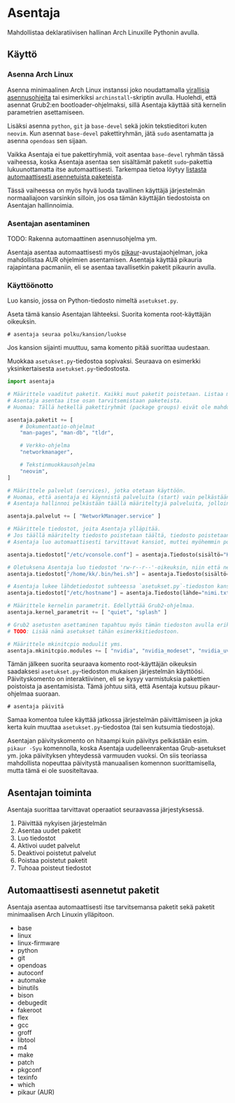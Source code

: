 # Asentaja

Mahdollistaa deklaratiivisen hallinan Arch Linuxille Pythonin avulla.

## Käyttö

### Asenna Arch Linux

Asenna minimaalinen Arch Linux instanssi joko noudattamalla [virallisia asennusohjeita](https://wiki.archlinux.org/title/Installation_guide) tai esimerkiksi `archinstall`-skriptin avulla.
Huolehdi, että asennat Grub2:en bootloader-ohjelmaksi, sillä Asentaja käyttää sitä kernelin parametrien asettamiseen.

Lisäksi asenna `python`, `git` ja `base-devel` sekä jokin tekstieditori kuten `neovim`. Kun asennat `base-devel` pakettiryhmän, jätä `sudo` asentamatta ja asenna `opendoas` sen sijaan.

Vaikka Asentaja ei tue pakettiryhmiä, voit asentaa `base-devel` ryhmän tässä vaiheessa, koska Asentaja asentaa sen sisältämät paketit `sudo`-pakettia lukuunottamatta itse automaattisesti.
Tarkempaa tietoa löytyy [listasta automaattisesti asennetuista paketeista](#automaattisesti-asennetut-paketit).

Tässä vaiheessa on myös hyvä luoda tavallinen käyttäjä järjestelmän normaaliajoon varsinkin silloin, jos osa tämän käyttäjän tiedostoista on Asentajan hallinnoimia.

### Asentajan asentaminen

TODO: Rakenna automaattinen asennusohjelma ym.

Asentaja asentaa automaattisesti myös [pikaur](https://github.com/actionless/pikaur)-avustajaohjelman, joka mahdollistaa AUR ohjelmien asentamisen.
Asentaja käyttää pikauria rajapintana pacmaniin, eli se asentaa tavallisetkin paketit pikaurin avulla.

### Käyttöönotto

Luo kansio, jossa on Python-tiedosto nimeltä `asetukset.py`.

Aseta tämä kansio Asentajan lähteeksi. Suorita komenta root-käyttäjän oikeuksin.

```
# asentaja seuraa polku/kansion/luokse
```

Jos kansion sijainti muuttuu, sama komento pitää suorittaa uudestaan.

Muokkaa `asetukset.py`-tiedostoa sopivaksi. Seuraava on esimerkki yksinkertaisesta `asetukset.py`-tiedostosta.

```py
import asentaja

# Määrittele vaaditut paketit. Kaikki muut paketit poistetaan. Listaa myös AUR paketit tänne.
# Asentaja asentaa itse osan tarvitsemistaan paketeista.
# Huomaa: Tällä hetkellä pakettiryhmät (package groups) eivät ole mahdollisia asentaa tällä tavalla. Listaa niiden sisältämät paketit erikseen.

asentaja.paketit += [
    # Dokumentaatio-ohjelmat
    "man-pages", "man-db", "tldr",

    # Verkko-ohjelma
    "networkmanager",

    # Tekstinmuokkausohjelma
    "neovim",
]

# Määrittele palvelut (services), jotka otetaan käyttöön.
# Huomaa, että asentaja ei käynnistä palveluita (start) vain pelkästään aktivoi ne (enable).
# Asentaja hallinnoi pelkästään täällä määriteltyjä palveluita, jolloin muualla aktivoidut / deaktivoidut palvelut eivät vaikuta Asentajan toimintaan.

asentaja.palvelut += [ "NetworkManager.service" ]

# Määrittele tiedostot, joita Asentaja ylläpitää.
# Jos täällä määritelty tiedosto poistetaan täältä, tiedosto poistetaan myös määränpäästään.
# Asentaja luo automaattisesti tarvittavat kansiot, muttei myöhemmin poista niitä.

asentaja.tiedostot["/etc/vconsole.conf"] = asentaja.Tiedosto(sisältö="KEYMAP=fi")

# Oletuksena Asentaja luo tiedostot 'rw-r--r--'-oikeuksin, niin että ne kuuluvat root-käyttäjälle ja -ryhmään. Se on muutettavissa.
asentaja.tiedostot["/home/kk/.bin/hei.sh"] = asentaja.Tiedosto(sisältö="echo Hei!", omistaja="kk", ryhmä="kk", oikeudet=0o744)

# Asentaja lukee lähdetiedostot suhteessa `asetukset.py`-tiedoston kansioon, eli kansioon joka määriteltiin 'asentaja seuraa'-komennolla.
asentaja.tiedostot["/etc/hostname"] = asentaja.Tiedosto(lähde="nimi.txt")

# Määrittele kernelin parametrit. Edellyttää Grub2-ohjelmaa.
asentaja.kernel_parametrit += [ "quiet", "splash" ]

# Grub2 asetusten asettaminen tapahtuu myös tämän tiedoston avulla erikseen määriteltyjen asetuksien avulla.
# TODO: Lisää nämä asetukset tähän esimerkkitiedostoon.

# Määrittele mkinitcpio moduulit yms.
asentaja.mkinitcpio.modules += [ "nvidia", "nvidia_modeset", "nvidia_uvm", "nvidia_drm" ]
```

Tämän jälkeen suorita seuraava komento root-käyttäjän oikeuksin saadaksesi `asetukset.py`-tiedoston mukaisen järjestelmän käyttöösi.
Päivityskomento on interaktiivinen, eli se kysyy varmistuksia pakettien poistoista ja asentamisista. Tämä johtuu siitä, että Asentaja kutsuu pikaur-ohjelmaa suoraan.

```
# asentaja päivitä
```

Samaa komentoa tulee käyttää jatkossa järjestelmän päivittämiseen ja joka kerta kuin muuttaa `asetukset.py`-tiedostoa (tai sen kutsumia tiedostoja).

Asentajan päivityskomento on hitaampi kuin päivitys pelkästään esim. `pikaur -Syu` komennolla, koska Asentaja uudelleenrakentaa Grub-asetukset ym. joka päivityksen yhteydessä varmuuden vuoksi.
On siis teoriassa mahdollista nopeuttaa päivitystä manuaalisen komennon suorittamisella, mutta tämä ei ole suositeltavaa.

## Asentajan toiminta

Asentaja suorittaa tarvittavat operaatiot seuraavassa järjestyksessä.

1. Päivittää nykyisen järjestelmän
2. Asentaa uudet paketit
3. Luo tiedostot
4. Aktivoi uudet palvelut
5. Deaktivoi poistetut palvelut
6. Poistaa poistetut paketit
7. Tuhoaa poisteut tiedostot

## Automaattisesti asennetut paketit

Asentaja asentaa automaattisesti itse tarvitsemansa paketit sekä paketit minimaalisen Arch Linuxin ylläpitoon.

- base
- linux
- linux-firmware
- python
- git
- opendoas
- autoconf
- automake
- binutils
- bison
- debugedit
- fakeroot
- flex
- gcc
- groff
- libtool
- m4
- make
- patch
- pkgconf
- texinfo
- which
- pikaur (AUR)

